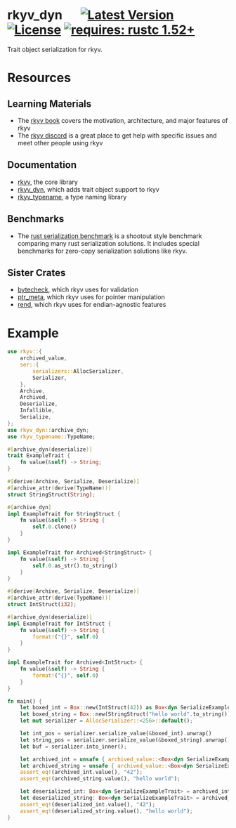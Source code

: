 # rkyv_dyn &emsp; [![Latest Version]][crates.io] [![License]][license path] [![requires: rustc 1.52+]][Rust 1.52]

[Latest Version]: https://img.shields.io/crates/v/rkyv_dyn.svg
[crates.io]: https://crates.io/crates/rkyv_dyn
[License]: https://img.shields.io/badge/license-MIT-blue.svg
[license path]: https://github.com/rkyv/rkyv/blob/master/LICENSE
[requires: rustc 1.52+]: https://img.shields.io/badge/rustc-1.52+-lightgray.svg
[Rust 1.52]: https://blog.rust-lang.org/2021/05/06/Rust-1.52.0.html

Trait object serialization for rkyv.

# Resources

## Learning Materials

- The [rkyv book](https://rkyv.github.io/rkyv) covers the motivation, architecture, and major
  features of rkyv
- The [rkyv discord](https://discord.gg/65F6MdnbQh) is a great place to get help with specific issues and meet
  other people using rkyv

## Documentation

- [rkyv](https://docs.rs/rkyv), the core library
- [rkyv_dyn](https://docs.rs/rkyv_dyn), which adds trait object support to rkyv
- [rkyv_typename](https://docs.rs/rkyv_typename), a type naming library

## Benchmarks

- The [rust serialization benchmark](https://github.com/djkoloski/rust_serialization_benchmark) is a
  shootout style benchmark comparing many rust serialization solutions. It includes special
  benchmarks for zero-copy serialization solutions like rkyv.

## Sister Crates

- [bytecheck](https://github.com/rkyv/bytecheck), which rkyv uses for validation
- [ptr_meta](https://github.com/rkyv/ptr_meta), which rkyv uses for pointer manipulation
- [rend](https://github.com/rkyv/rend), which rkyv uses for endian-agnostic features

# Example

```rust
use rkyv::{
    archived_value,
    ser::{
        serializers::AllocSerializer,
        Serializer,
    },
    Archive,
    Archived,
    Deserialize,
    Infallible,
    Serialize,
};
use rkyv_dyn::archive_dyn;
use rkyv_typename::TypeName;

#[archive_dyn(deserialize)]
trait ExampleTrait {
    fn value(&self) -> String;
}

#[derive(Archive, Serialize, Deserialize)]
#[archive_attr(derive(TypeName))]
struct StringStruct(String);

#[archive_dyn]
impl ExampleTrait for StringStruct {
    fn value(&self) -> String {
        self.0.clone()
    }
}

impl ExampleTrait for Archived<StringStruct> {
    fn value(&self) -> String {
        self.0.as_str().to_string()
    }
}

#[derive(Archive, Serialize, Deserialize)]
#[archive_attr(derive(TypeName))]
struct IntStruct(i32);

#[archive_dyn(deserialize)]
impl ExampleTrait for IntStruct {
    fn value(&self) -> String {
        format!("{}", self.0)
    }
}

impl ExampleTrait for Archived<IntStruct> {
    fn value(&self) -> String {
        format!("{}", self.0)
    }
}

fn main() {
    let boxed_int = Box::new(IntStruct(42)) as Box<dyn SerializeExampleTrait>;
    let boxed_string = Box::new(StringStruct("hello world".to_string())) as Box<dyn SerializeExampleTrait>;
    let mut serializer = AllocSerializer::<256>::default();

    let int_pos = serializer.serialize_value(&boxed_int).unwrap()
    let string_pos = serializer.serialize_value(&boxed_string).unwrap();
    let buf = serializer.into_inner();

    let archived_int = unsafe { archived_value::<Box<dyn SerializeExampleTrait>>(buf.as_ref(), int_pos) };
    let archived_string = unsafe { archived_value::<Box<dyn SerializeExampleTrait>>(buf.as_ref(), string_pos) };
    assert_eq!(archived_int.value(), "42");
    assert_eq!(archived_string.value(), "hello world");

    let deserialized_int: Box<dyn SerializeExampleTrait> = archived_int.deserialize(&mut Infallible).unwrap();
    let deserialized_string: Box<dyn SerializeExampleTrait> = archived_string.deserialize(&mut Infallible).unwrap();
    assert_eq!(deserialized_int.value(), "42");
    assert_eq!(deserialized_string.value(), "hello world");
}
```
